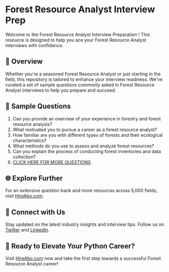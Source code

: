 # Forest Resource Analyst Interview Prep

Welcome to the Forest Resource Analyst Interview Preparation ! This resource is designed to help you ace your Forest Resource Analyst interviews with confidence.

## 🚀 Overview

Whether you're a seasoned Forest Resource Analyst or just starting in the field, this repository is tailored to enhance your interview readiness. We've curated a set of sample questions commonly asked in Forest Resource Analyst interviews to help you prepare and succeed.

## 📝 Sample Questions

1. Can you provide an overview of your experience in forestry and forest resource analysis?
2. What motivated you to pursue a career as a forest resource analyst?
3. How familiar are you with different types of forests and their ecological characteristics?
4. What methods do you use to assess and analyze forest resources?
5. Can you explain the process of conducting forest inventories and data collection?
6. [CLICK HERE FOR MORE QUESTIONS](https://hireabo.com/job/10_2_38/Forest%20Resource%20Analyst)

## 🌐 Explore Further

For an extensive question bank and more resources across 5,000 fields, visit [HireAbo.com](https://www.hireabo.com).

## 📱 Connect with Us

Stay updated on the latest industry insights and interview tips. Follow us on [Twitter](https://twitter.com/hireabo) and [LinkedIn](https://www.linkedin.com/in/hire-abo-3609972a8/).

## 🚀 Ready to Elevate Your Python Career?

Visit [HireAbo.com](https://www.hireabo.com) now and take the first step towards a successful Forest Resource Analyst career!